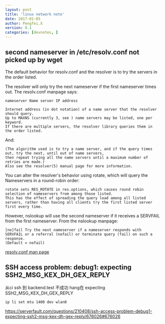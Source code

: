 ```yaml
---
layout: post
title: 'linux network note'
date: 2017-01-05
author: Pengfei.X
version: 0.1
categories: [devnotes, ]
---
```



## second nameserver in /etc/resolv.conf not picked up by wget

The default behavior for resolv.conf and the resolver is to try the servers in the
order listed.

The resolver will only try the next nameserver if the first nameserver times out.
The resolv.conf manpage says:

    nameserver Name server IP address

    Internet address (in dot notation) of a name server that the resolver should query.
    Up to MAXNS (currently 3, see ) name servers may be listed, one per keyword.
    If there are multiple servers, the resolver library queries them in the order listed.

And:

    (The algorithm used is to try a name server, and if the query times out, try the next, until out of name servers,
    then repeat trying all the name servers until a maximum number of retries are made.)
    Also see the resolver(5) manual page for more information.

You can alter the resolver's behavior using rotate, which will query the Nameservers in a round-robin order:

    rotate sets RES_ROTATE in res.options, which causes round robin selection of nameservers from among those listed.
    This has the effect of spreading the query load among all listed servers, rather than having all clients try the first listed server first every time.

However, nslookup will use the second nameserver if it receives a SERVFAIL from the first nameserver. From the nslookup manpage:

    [no]fail Try the next nameserver if a nameserver responds with SERVFAIL or a referral (nofail) or terminate query (fail) on such a response.
    (Default = nofail)

[resolv.conf man page](https://linux.die.net/man/5/resolv.conf)


## SSH access problem: debug1: expecting SSH2_MSG_KEX_DH_GEX_REPLY

从ci ssh 到 backend.test 不成功 hang在 expecting SSH2_MSG_KEX_DH_GEX_REPLY

    ip li set mtu 1400 dev wlan0

https://serverfault.com/questions/210408/ssh-access-problem-debug1-expecting-ssh2-msg-kex-dh-gex-reply/676026#676026
